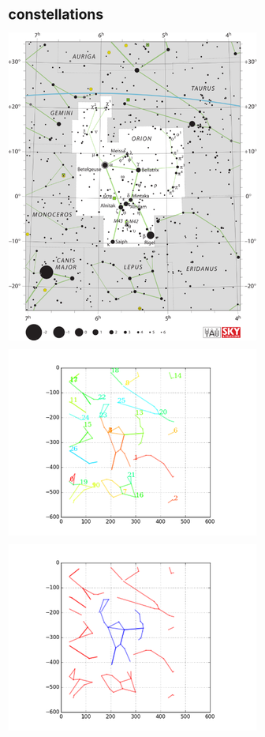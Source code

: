 # constellations

![Alt text](/wikipedia/svgs/Orion/source.svg?raw=true "From Wikipedia Page")

![Alt text](/wikipedia/svgs/Orion/step_1_plot.png?raw=true "Paths processed")

![Alt text](/wikipedia/svgs/Orion/step_2_2.png?raw=true "Manually specify paths")
